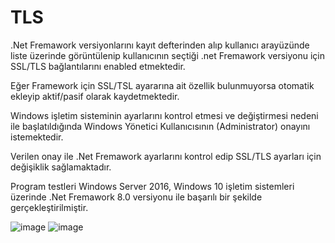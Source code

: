 # TLS
 
.Net Fremawork versiyonlarını kayıt defterinden alıp kullanıcı arayüzünde liste üzerinde görüntülenip kullanıcının seçtiği .net Fremawork versiyonu için SSL/TLS bağlantılarını enabled etmektedir. 

Eğer Framework için SSL/TSL ayararına ait özellik bulunmuyorsa otomatik ekleyip aktif/pasif olarak kaydetmektedir.

Windows işletim sisteminin ayarlarını kontrol etmesi ve değiştirmesi nedeni ile başlatıldığında Windows Yönetici Kullanıcısının (Administrator) onayını istemektedir.  

Verilen onay ile .Net Fremawork ayarlarını kontrol edip SSL/TLS ayarları için değişiklik sağlamaktadır.

Program testleri Windows Server 2016, Windows 10 işletim sistemleri üzerinde .Net Fremawork 8.0 versiyonu ile başarılı bir şekilde gerçekleştirilmiştir.

![image](https://github.com/zeytinyilmaz/TLS/assets/11462101/1a749eb8-d18e-4267-b877-748939ea932b)
![image](https://github.com/zeytinyilmaz/TLS/assets/11462101/ce747994-5de9-43c3-b2b7-720ca2cc9f1a)

